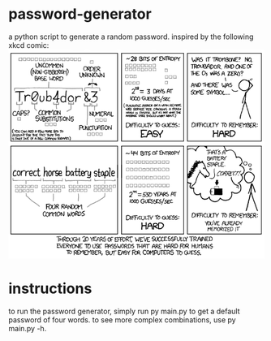 # password-generator
a python script to generate a random password. inspired by the following xkcd comic:
![xkcd comic](/xkcd.PNG)

# instructions
to run the password generator, simply run py main.py to get a default password of four words.
to see more complex combinations, use py main.py -h.

